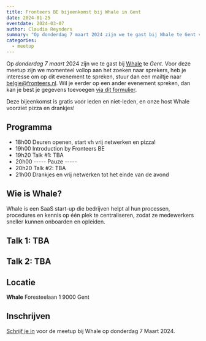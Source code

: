 ```yaml
---
title: Fronteers BE bijeenkomst bij Whale in Gent
date: 2024-01-25
eventdate: 2024-03-07
author: Claudia Reynders
summary: "Op donderdag 7 maart 2024 zijn we te gast bij Whale te Gent voor de eerste bijeenkomst van het jaar. Wat je mag verwachten: een avond met 2 gast sprekers en de kans om mede fronteers te ontmoeten." 
categories: 
  - meetup
---
```




Op *donderdag 7 maart* 2024 zijn we te gast bij [Whale](https://usewhale.io) te *Gent*.
Voor deze meetup zijn we momenteel vollop aan het zoeken naar sprekers, heb je interesse om op dit evenement te spreken, stuur dan een mailtje naar <a href="mailto:belgie@fronteers.nl">belgie@fronteers.nl</a>. Wil je eerder op een ander evenement spreken, dan kan je best je gegevens toevoegen [via dit formulier](https://tally.so/forms/waXWX3).

Deze bijeenkomst is gratis voor leden en niet-leden, en onze host Whale voorziet pizza en drankjes!

## Programma

- ​18h00  Deuren openen, start vh vrij netwerken en pizza!
- 19h00  Introduction by Fronteers BE
- 19h20  Talk #1: TBA
- 20h00  ----- Pauze -----
- 20h20  Talk #2: TBA
- 21h00  Drankjes en vrij netwerken tot het einde van de avond

## Wie is Whale?

Whale is een SaaS start-up die bedrijven helpt al hun processen, procedures en kennis op één plek te centraliseren, zodat ze medewerkers sneller kunnen onboarden en opleiden.

## Talk 1: TBA


## Talk 2: TBA


## Locatie

**Whale**
Foresteelaan 1
9000 Gent

## Inschrijven

[Schrijf je in](https://www.meetup.com/fronteers-be/events/298503043/) voor de meetup bij Whale op donderdag 7 Maart 2024.
